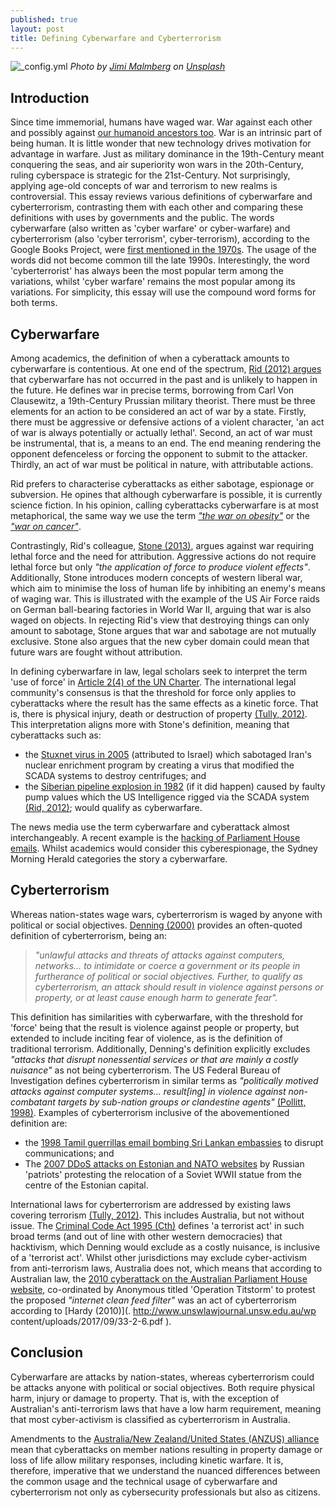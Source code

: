 ```yaml
---
published: true
layout: post
title: Defining Cyberwarfare and Cyberterrorism
---
```


![_config.yml]({{site.baseurl}}/_posts/jimi-malmberg-NDH0hL313VY-unsplash-1.jpg)
_Photo by [Jimi Malmberg](https://unsplash.com/@jimimalmberg) on [Unsplash](https://unsplash.com/s/photos/cyber-warfare-terrorism)_  

## Introduction
Since time immemorial, humans have waged war.  War against each other and possibly against [our humanoid ancestors too](https://www.bbc.com/future/article/20201102-did-neanderthals-go-to-war-with-our-ancestors). War is an intrinsic part of being human. It is little wonder that new technology drives motivation for advantage in warfare. Just as military dominance in the 19th-Century meant conquering the seas, and air superiority won wars in the 20th-Century, ruling cyberspace is strategic for the 21st-Century. Not surprisingly, applying age-old concepts of war and terrorism to new realms is controversial. This essay reviews various definitions of cyberwarfare and cyberterrorism, contrasting them with each other and comparing these definitions with uses by governments and the public. 
The words cyberwarfare (also written as 'cyber warfare' or cyber-warfare) and cyberterrorism (also 'cyber terrorism', cyber-terrorism), according to the Google Books Project, were [first mentioned in the 1970s](https://books.google.com/ngrams/graph?content=cyberterrorism%2Ccyber-terrorism%2Ccyber+terrorism&year_start=1800&year_end=2019&corpus=26&smoothing=3&direct_url=t1%3B%2Ccyberterrorism%3B%2Cc0%3B.t1%3B%2Ccyber%20-%20terrorism%3B%2Cc0%3B.t1%3B%2Ccyber%20terrorism%3B%2Cc0#t1%3B%2Ccyberterrorism%3B%2Cc0%3B.t1%3B%2Ccyber%20-%20terrorism%3B%2Cc0%3B.t1%3B%2Ccyber%20terrorism%3B%2Cc0). The usage of the words did not become common till the late 1990s. Interestingly, the word 'cyberterrorist' has always been the most popular term among the variations, whilst 'cyber warfare' remains the most popular among its variations.  For simplicity, this essay will use the compound word forms for both terms. 
## Cyberwarfare
Among academics, the definition of when a cyberattack amounts to cyberwarfare is contentious. At one end of the spectrum, [Rid (2012) argues](https://doi.org/10.1080/01402390.2011.608939) that cyberwarfare has not occurred in the past and is unlikely to happen in the future. He defines war in precise terms, borrowing from Carl Von Clausewitz, a 19th-Century Prussian military theorist. There must be three elements for an action to be considered an act of war by a state. Firstly, there must be aggressive or defensive actions of a violent character, 'an act of war is always potentially or actually lethal'. Second, an act of war must be instrumental, that is, a means to an end. The end meaning rendering the opponent defenceless or forcing the opponent to submit to the attacker. Thirdly, an act of war must be political in nature, with attributable actions.

Rid prefers to characterise cyberattacks as either sabotage, espionage or subversion. He opines that although cyberwarfare is possible, it is currently science fiction. In his opinion, calling cyberattacks cyberwarfare is at most metaphorical, the same way we use the term [_"the war on obesity"_](https://doi.org/10.1080/01402390.2011.608939) or the [_"war on cancer"_](https://doi.org/10.1080/01402390.2011.608939).

Contrastingly, Rid's colleague, [Stone (2013)](https://doi.org/10.1080/01402390.2012.730485), argues against war requiring lethal force and the need for attribution. Aggressive actions do not require lethal force but only _"the application of force to produce violent effects"_. Additionally, Stone introduces modern concepts of western liberal war, which aim to minimise the loss of human life by inhibiting an enemy's means of waging war. This is illustrated with the example of the US Air Force raids on German ball-bearing factories in World War II, arguing that war is also waged on objects. In rejecting Rid's view that destroying things can only amount to sabotage, Stone argues that war and sabotage are not mutually exclusive. Stone also argues that the new cyber domain could mean that future wars are fought without attribution.  

In defining cyberwarfare in law, legal scholars seek to interpret the term 'use of force' in [Article 2(4) of the UN Charter](https://legal.un.org/repertory/art2/english/rep_supp7_vol1_art2_4.pdf). The international legal community's consensus is that the threshold for force only applies to cyberattacks where the result has the same effects as a kinetic force. That is, there is physical injury, death or destruction of property [(Tully, 2012)](http://classic.austlii.edu.au/au/journals/AUIntLawJl/2012/4.html).  This interpretation aligns more with Stone's definition, meaning that cyberattacks such as:
- the [Stuxnet virus in 2005](https://en.wikipedia.org/wiki/Stuxnet) (attributed to Israel) which sabotaged Iran's nuclear enrichment program by creating a virus that modified the SCADA systems to destroy centrifuges; and
- the [Siberian pipeline explosion in 1982](https://en.wikipedia.org/wiki/At_the_Abyss) (if it did happen) caused by faulty pump values which the US Intelligence rigged via the SCADA system [(Rid, 2012)](https://doi.org/10.1080/01402390.2011.608939); would qualify as cyberwarfare.
 
The news media use the term cyberwarfare and cyberattack almost interchangeably. A recent example is the [hacking of Parliament House emails](https://www.smh.com.au/politics/federal/intelligence-agencies-pinned-parliament-hack-on-beijing-report-20190916-p52rou.html). Whilst academics would consider this cyberespionage, the Sydney Morning Herald categories the story a cyberwarfare.

## Cyberterrorism

Whereas nation-states wage wars, cyberterrorism is waged by anyone with political or social objectives. [Denning (2000)](https://books.google.com.au/books?hl=en&lr=&id=wl-Ds42YMDIC&oi=fnd&pg=PA71&dq=Cyberterrorism:+Testimony+before+the+special+oversight+panel+on+terrorism+committee+on+armed+services+US+House+of+Representatives.+Focus+on+Terrorism,+9.&ots=dSgtlkFm5j&sig=QuHR8ZaKmhN5WW7B0iOhZRqzaFE&redir_esc=y#v=onepage&q&f=false) provides an often-quoted definition of cyberterrorism, being an:
> _"unlawful attacks and threats of attacks against computers, networks… to intimidate or coerce a government or its people in furtherance of political or social objectives. Further, to qualify as cyberterrorism, an attack should result in violence against persons or property, or at least cause enough harm to generate fear"._

This definition has similarities with cyberwarfare, with the threshold for 'force' being that the result is violence against people or property, but extended to include inciting fear of violence, as is the definition of traditional terrorism. Additionally, Denning's definition explicitly excludes _"attacks that disrupt nonessential services or that are mainly a costly nuisance"_ as not being cyberterrorism.  The US Federal Bureau of Investigation defines cyberterrorism in similar terms as _"politically motived attacks against computer systems… result[ing] in violence against non-combatant targets by sub-nation groups or clandestine agents"_ [(Pollitt, 1998)](https://doi.org/10.1016/s1361-3723(00)87009-8).
Examples of cyberterrorism inclusive of the abovementioned definition are:
- the [1998 Tamil guerrillas email bombing Sri Lankan embassies](https://irp.fas.org/congress/2000_hr/00-05-23denning.htm) to disrupt communications; and
- The [2007 DDoS attacks on Estonian and NATO websites](https://en.wikipedia.org/wiki/2007_cyberattacks_on_Estonia) by Russian 'patriots' protesting the relocation of a Soviet WWII statue from the centre of the Estonian capital.

International laws for cyberterrorism are addressed by existing laws covering terrorism [(Tully, 2012)](http://classic.austlii.edu.au/au/journals/AUIntLawJl/2012/4.html). This includes Australia, but not without issue. The [Criminal Code Act 1995 (Cth)](http://www5.austlii.edu.au/au/legis/cth/consol_act/cca1995115/sch1.html)  defines 'a terrorist act' in such broad terms (and out of line with other western democracies) that hacktivism, which Denning would exclude as a costly nuisance, is inclusive of a 'terrorist act'.  Whilst other jurisdictions may exclude cyber-activism from anti-terrorism laws, Australia does not, which means that according to Australian law, the [2010 cyberattack on the Australian Parliament House website](https://en.wikipedia.org/wiki/February_2010_Australian_cyberattacks), co-ordinated by Anonymous titled 'Operation Titstorm' to protest the proposed _"internet clean feed filter"_ was an act of cyberterrorism according to [Hardy (2010)](. http://www.unswlawjournal.unsw.edu.au/wp content/uploads/2017/09/33-2-6.pdf ).

## Conclusion

Cyberwarfare are attacks by nation-states, whereas cyberterrorism could be attacks anyone with political or social objectives. Both require physical harm, injury or damage to property. That is, with the exception of Australian's anti-terrorism laws that have a low harm requirement, meaning that most cyber-activism is classified as cyberterrorism in Australia. 

Amendments to the [Australia/New Zealand/United States (ANZUS) alliance](https://en.wikipedia.org/wiki/ANZUS) mean that cyberattacks on member nations resulting in property damage or loss of life allow military responses, including kinetic warfare.  It is, therefore, imperative that we understand the nuanced differences between the common usage and the technical usage of cyberwarfare and cyberterrorism not only as cybersecurity professionals but also as citizens.
